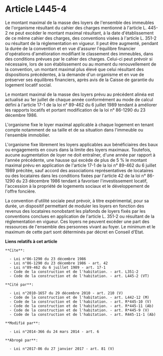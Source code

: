 # Article L445-4

Le montant maximal de la masse des loyers de l'ensemble des immeubles de l'organisme résultant du cahier des charges
mentionné à l'article L. 445-2 ne peut excéder le montant maximal résultant, à la date d'établissement de ce même cahier des
charges, des conventions visées à l'article L. 351-2 ou résultant de la réglementation en vigueur. Il peut être augmenté,
pendant la durée de la convention et en vue d'assurer l'équilibre financier d'opérations d'amélioration modifiant le
classement des immeubles, dans des conditions prévues par le cahier des charges. Celui-ci peut prévoir si nécessaire, lors de
son établissement ou au moment du renouvellement de la convention, un montant maximal plus élevé que celui résultant des
dispositions précédentes, à la demande d'un organisme et en vue de préserver ses équilibres financiers, après avis de la
Caisse de garantie du logement locatif social. 

Le montant maximal de la masse des loyers prévu au précédent alinéa est actualisé au 1er juillet de chaque année conformément
au mode de calcul défini à l'article 17-1 de la loi n° 89-462 du 6 juillet 1989 tendant à améliorer les rapports locatifs et
portant modification de la loi n° 86-1290 du 23 décembre 1986. 

L'organisme fixe le loyer maximal applicable à chaque logement en tenant compte notamment de sa taille et de sa situation
dans l'immeuble ou l'ensemble immobilier. 

L'organisme fixe librement les loyers applicables aux bénéficiaires des baux ou engagements en cours dans la limite des
loyers maximaux. Toutefois, aucune augmentation de loyer ne doit entraîner, d'une année par rapport à l'année précédente, une
hausse qui excède de plus de 5 % le montant maximal prévu en application de l'article 17-1 de la loi n° 89-462 du 6 juillet
1989 précitée, sauf accord des associations représentatives de locataires ou des locataires dans les conditions fixées par
l'article 42 de la loi n° 86-1290 du 23 décembre 1986 tendant à favoriser l'investissement locatif, l'accession à la
propriété de logements sociaux et le développement de l'offre foncière. 

La convention d'utilité sociale peut prévoir, à titre expérimental, pour sa durée, un dispositif permettant de moduler les
loyers en fonction des revenus des locataires nonobstant les plafonds de loyers fixés par les conventions conclues en
application de l'article L. 351-2 ou résultant de la réglementation en vigueur. Ces loyers ne peuvent excéder une part des
ressources de l'ensemble des personnes vivant au foyer. Le minimum et le maximum de cette part sont déterminés par décret en
Conseil d'Etat.

**Liens relatifs à cet article**

	**Cite**:

	  - Loi n°86-1290 du 23 décembre 1986
	  - Loi n°86-1290 du 23 décembre 1986 - art. 42
	  - Loi n°89-462 du 6 juillet 1989 - art. 17-1
	  - Code de la construction et de l'habitation. - art. L351-2
	  - Code de la construction et de l'habitation. - art. L445-2 (VT)

	**Cité par**:

	  - Loi n°2010-1657 du 29 décembre 2010 - art. 210 (V)
	  - Code de la construction et de l'habitation. - art. L442-12 (M)
	  - Code de la construction et de l'habitation. - art. R*445-10 (V)
	  - Code de la construction et de l'habitation. - art. R*445-11 (Ab)
	  - Code de la construction et de l'habitation. - art. R*445-9 (V)
	  - Code de la construction et de l'habitation. - art. R445-11-1 (Ab)

	**Modifié par**:

	  - Loi n°2014-366 du 24 mars 2014 - art. 6

	**Abrogé par**:

	  - Loi n°2017-86 du 27 janvier 2017 - art. 81 (V)
